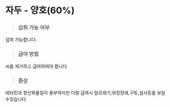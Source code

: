 # 자두 - 양호(60%)
> ### 섭취 가능 여부
섭취 가능합니다.
> ### 급여 방법
씨를 제거하고 급여하여야 합니다
> ### 증상
비타민과 항산화물질이 풍부하지만
다량 급여시 알르레기,위장장애,구토,설사등을 보일수있습니다
